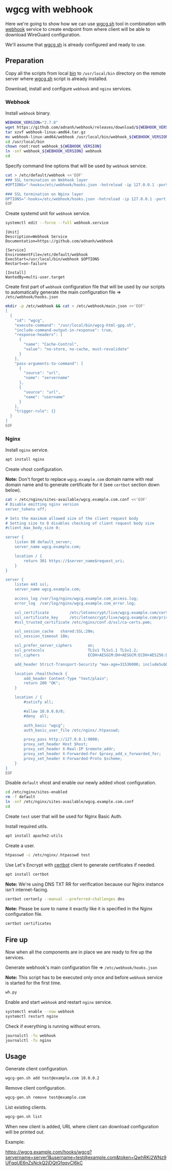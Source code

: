 wgcg with webhook
=================

Here we're going to show how we can use [wgcg.sh](../../README.md) tool in combination with [webhook](https://github.com/adnanh/webhook) service to create endpoint from where client will be able to download WireGuard configuration.

We'll assume that [wgcg.sh](../../README.md) is already configured and ready to use.

Preparation
-----------

Copy all the scripts from local [bin](./bin) to `/usr/local/bin` directory on the remote server where [wgcg.sh](../../README.md) script is already installed.

Download, install and configure `webhook` and `nginx` services.

### Webhook

Install `webhook` binary.

```bash
WEBHOOK_VERSION="2.7.0"
wget https://github.com/adnanh/webhook/releases/download/${WEBHOOK_VERSION}/webhook-linux-amd64.tar.gz
tar xzvf webhook-linux-amd64.tar.gz
mv webhook-linux-amd64/webhook /usr/local/bin/webhook_${WEBHOOK_VERSION}
cd /usr/local/bin
chown root:root webhook_${WEBHOOK_VERSION}
ln -snf webhook_${WEBHOOK_VERSION} webhook
cd
```

Specify command line options that will be used by `webhook` service.

```bash
cat > /etc/default/webhook <<'EOF'
### SSL termination on Webhook layer
#OPTIONS="-hooks=/etc/webhook/hooks.json -hotreload -ip 127.0.0.1 -port 9000 -secure -cert /etc/webhook/ssl/wgcg.example.com.crt -key /etc/webhook/ssl/wgcg.example.com.key"

### SSL termination on Nginx layer
OPTIONS="-hooks=/etc/webhook/hooks.json -hotreload -ip 127.0.0.1 -port 9000"
EOF
```

Create systemd unit for `webhook` service.

```bash
systemctl edit --force --full webhook.service
```

```plain
[Unit]
Description=Webhook Service
Documentation=https://github.com/adnanh/webhook

[Service]
EnvironmentFile=/etc/default/webhook
ExecStart=/usr/local/bin/webhook $OPTIONS
Restart=on-failure

[Install]
WantedBy=multi-user.target
```

Create first part of `webhook` configuration file that will be used by our scripts to automatically generate the main configuration file => `/etc/webhook/hooks.json`

```bash
mkdir -p /etc/webhook && cat > /etc/webhook/main.json <<'EOF'
[
  {
    "id": "wgcg",
    "execute-command": "/usr/local/bin/wgcg-html-gpg.sh",
    "include-command-output-in-response": true,
    "response-headers": [
      {
        "name": "Cache-Control",
        "value": "no-store, no-cache, must-revalidate"
      }
    ],
    "pass-arguments-to-command": [
      {
        "source": "url",
        "name": "servername"
      },
      {
        "source": "url",
        "name": "username"
      }
    ],
    "trigger-rule": {}
  }
]
EOF
```

### Nginx

Install `nginx` service.

```bash
apt install nginx
```

Create vhost configuration.

**Note:** Don't forget to replace `wgcg.example.com` domain name with real domain name and to generate certificate for it (see `certbot` section down below).

```bash
cat > /etc/nginx/sites-available/wgcg.example.com.conf <<'EOF'
# Disable emitting nginx version
server_tokens off;

# Sets the maximum allowed size of the client request body
# Setting size to 0 disables checking of client request body size
#client_max_body_size 0;

server {
    listen 80 default_server;
    server_name wgcg.example.com;

    location / {
        return 301 https://$server_name$request_uri;
    }
}

server {
    listen 443 ssl;
    server_name wgcg.example.com;

    access_log /var/log/nginx/wgcg.example.com_access.log;
    error_log  /var/log/nginx/wgcg.example.com_error.log;

    ssl_certificate         /etc/letsencrypt/live/wgcg.example.com/cert.pem;
    ssl_certificate_key     /etc/letsencrypt/live/wgcg.example.com/privkey.pem;
    #ssl_trusted_certificate /etc/nginx/conf.d/ssl/ca-certs.pem;

    ssl_session_cache   shared:SSL:20m;
    ssl_session_timeout 10m;

    ssl_prefer_server_ciphers       on;
    ssl_protocols                   TLSv1 TLSv1.1 TLSv1.2;
    ssl_ciphers                     ECDH+AESGCM:DH+AESGCM:ECDH+AES256:DH+AES256:ECDH+AES128:DH+AES:ECDH+3DES:DH+3DES:RSA+AESGCM:RSA+AES:RSA+3DES:!aNULL:!MD5:!DSS;

    add_header Strict-Transport-Security "max-age=31536000; includeSubDomains";

    location /healthcheck {
        add_header Content-Type "text/plain";
        return 200 "OK";
    }

    location / {
        #satisfy all;

        #allow 10.0.0.0/8;
        #deny  all;

        auth_basic "wgcg";
        auth_basic_user_file /etc/nginx/.htpasswd;

        proxy_pass http://127.0.0.1:9000;
        proxy_set_header Host $host;
        proxy_set_header X-Real-IP $remote_addr;
        proxy_set_header X-Forwarded-For $proxy_add_x_forwarded_for;
        proxy_set_header X-Forwarded-Proto $scheme;
    }
}
EOF
```

Disable `default` vhost and enable our newly added vhost configuration.

```bash
cd /etc/nginx/sites-enabled
rm -f default
ln -snf /etc/nginx/sites-available/wgcg.example.com.conf
cd
```

Create `test` user that will be used for Nginx Basic Auth.

Install required utils.

```bash
apt install apache2-utils
```

Create a user.

```bash
htpasswd -c /etc/nginx/.htpasswd test
```

Use Let's Encrypt with [certbot](https://certbot.eff.org/all-instructions) client to generate certificates if needed.

```bash
apt install certbot
```

**Note:** We're using DNS TXT RR for verification because our Nginx instance isn't internet-facing.

```bash
certbot certonly --manual --preferred-challenges dns
```

**Note:** Please be sure to name it exactly like it is specified in the Nginx configuration file.

```bash
certbot certificates
```

Fire up
-------

Now when all the components are in place we are ready to fire up the services.

Generate webhook's main configuration file => `/etc/webhook/hooks.json`

**Note:** This script has to be executed only once and before `webhook` service is started for the first time.

```bash
wh.py
```

Enable and start `webhook` and restart `nginx` service.

```bash
systemctl enable --now webhook
systemctl restart nginx
```

Check if everything is running without errors.

```bash
journalctl -fu webhook
journalctl -fu nginx
```

Usage
-----

Generate client configuration.

```bash
wgcg-gen.sh add test@example.com 10.0.0.2
```

Remove client configuration.

```bash
wgcg-gen.sh remove test@example.com
```

List existing clients.

```bash
wgcg-gen.sh list
```

When new client is added, URL where client can download configuration will be printed out.

Example:

https://wgcg.example.com/hooks/wgcg?servername=server1&username=test@example.com&token=QwhRKi2WNz9UFqqUE6nZsNckQ2jDQtGfqqvCl6kC
